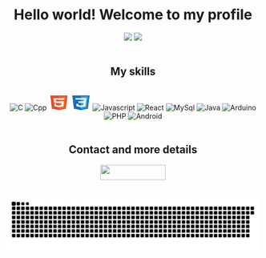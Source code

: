<div align="center">
    <h1> Hello world! Welcome to my profile </h1>
</div>

<div align="center">
    <img height="150em" src="https://github-readme-stats.vercel.app/api?username=samuelmteixeira&show_icons=true&theme=vue-dark&include_all_commits=true&count_private=true"/>
    <img height="150em" src="https://github-readme-stats.vercel.app/api/top-langs/?username=samuelmteixeira&layout=compact&langs_count=7&theme=vue-dark"/>
</div>

<br>

<h2 align="center">My skills</h2>
<div align="center"><br>
    <img alt="C" height="30" width="40" src="https://cdn.jsdelivr.net/gh/devicons/devicon/icons/c/c-original.svg">
    <img alt="Cpp" height="30" width="40" src="https://cdn.jsdelivr.net/gh/devicons/devicon/icons/cplusplus/cplusplus-original.svg">
    <img alt="HTML" height="30" width="40" src="https://raw.githubusercontent.com/devicons/devicon/master/icons/html5/html5-original.svg">
    <img alt="CSS" height="30" width="40" src="https://raw.githubusercontent.com/devicons/devicon/master/icons/css3/css3-original.svg">
    <img alt="Javascript" height="30" width="40" src="https://cdn.jsdelivr.net/gh/devicons/devicon/icons/javascript/javascript-original.svg" >
    <img alt="React" height="30" width="40" src="https://cdn.jsdelivr.net/gh/devicons/devicon/icons/react/react-original.svg" />
    <img alt="MySql" height="30" width="40" src="https://cdn.jsdelivr.net/gh/devicons/devicon/icons/mysql/mysql-original.svg">
    <img alt="Java" height="30" width="40" src="https://cdn.jsdelivr.net/gh/devicons/devicon/icons/java/java-original.svg">
    <img alt="Arduino" height="30" width="40" src="https://cdn.jsdelivr.net/gh/devicons/devicon/icons/arduino/arduino-original-wordmark.svg" />
    <img alt="PHP" height="30" width="40" src="https://cdn.jsdelivr.net/gh/devicons/devicon/icons/php/php-original.svg" />
    <img alt="Android" height="30" width="40" src="https://cdn.jsdelivr.net/gh/devicons/devicon/icons/android/android-plain.svg" />
</div>

<br>
<h2 align="center">Contact and more details</h2>

<div align="center">
<a href="https://samuelmteixeira.vercel.app" target="_blank"><img height="30" width="130" src="https://img.shields.io/badge/See-Porfolio-1abc9c.svg" target="_blank"</a>
</div>

<br>

![Snake animation](https://github.com/samuelmteixeira/samuelmteixeira/blob/output/github-contribution-grid-snake.svg)
